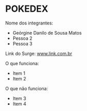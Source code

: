# POKEDEX

Nome dos integrantes: 
- Geórgine Danilo de Sousa Matos
- Pessoa 2
- Pessoa 3

Link do Surge: www.link.com.br

O que funciona:
- Item 1
- Item 2

O que não funciona: 
- Item 3
- Item 4
